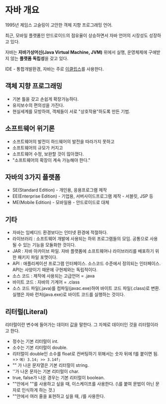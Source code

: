 # 자바 개요

1995년 제임스 고슬링이 고안한 객체 지향 프로그래밍 언어.

최근, 모바일 플랫폼인 안드로이드의 점유율이 상승하면서 자바 언어의 시장성도 성장하고 있다.

자바는 **자바가상머신(Java Virtual Machine, JVM)** 위에서 실행, 운영체제에 구애받지 않는 **플랫폼 독립성**을 갖고 있다.

IDE - 통합개발환경, 자바는 주로 [이클립스](www.eclipse.org)를 사용한다.



## 객체 지향 프로그래밍

- 기본 틀을 갖고 손쉽게 확장가능하다.
- 유지보수의 편의성을 가진다.
- 현실세계를 모방하여, 객체들이 서로 "상호작용"하도록 만든 기법.



## 소프트웨어 위기론

- 소프트웨어의 발전이 하드웨어의 발전을 따라가지 못하고
- 소프트웨어의 규모가 커지고
- 소프트웨어 수정, 보완할 것이 많아졌다.
- "소프트웨어의 확장이 계속 가능해야 한다."



## 자바의 3가지 플랫폼

- SE(Standard Edition) - 개인용, 응용프로그램 제작
- EE(Enterprise Edition) - 기업용, 서버사이드프로그램 제작 - 서블릿, JSP 등
- ME(Mobile Edition) - 모바일용 - 안드로이드로 대체



## 기타

- 자바는 임베디드 환경보다는 인터넷 환경에 적절하다.
- 라이브러리 : 소프트웨어 개발에 사용되는 하위 프로그램들의 모임. 공통으로 사용될 수 있는 기능을 모듈화한 것이다.
- JAR : 자바 아카이브 파일. 자바 플랫폼에 소프트웨어나 라이브러리를 배포하기 위한 패키지 파일 포맷이다.
- API : 애플리케이션 프로그램 인터페이스. 소스코드 수준에서 정의되는 인터페이스. API는 사양이기 때문에 구현체와는 독립적이다.
- 소스 코드 : 제작에 사용되는 고급언어 = .java
- 바이트 코드 : 자바의 기계어 = .class
- 소스 코드 파일(.java)를 컴파일(javac.exe)하여 바이트 코드 파일(.class)로 변환. 실행은 자바 런처(java.exe)로 바이트 코드를 실행하는 것이다.



## 리터럴(Literal)

리터럴이란 변수에 들어가는 데이터 값을 말한다. 그 자체로 데이터인 것을 리터럴이라고 한다.

- 정수는 기본 리터럴이 int.
- 소수는 기본 리터럴이 double.
- 리터럴이 double인 소수를 float로 컨버팅하기 위해서는 숫자 뒤에 f를 붙이면 됨. => `예) 3.14; >> 3.14f;`
- "" 가 나온 문자열은 기본 리터럴이 string.
- ''가 나온 문자는 기본 리터럴이 char.
- true, false가 나온 경우는 기본 리터럴이 boolean.
- ""안에서 ""를 사용하고 싶을 때, 이스케이프를 사용한다. (\를 붙여 문법이 아닌 문자로 인식하게 하는 것.)
- ""안에서 여러 줄을 표현하고 싶을 때, /를 사용한다.
